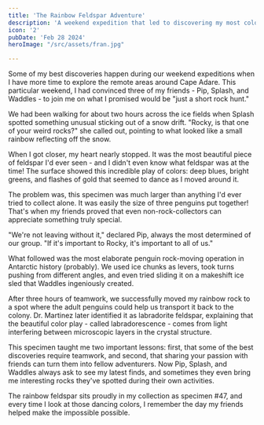 ```yaml
---
title: 'The Rainbow Feldspar Adventure'
description: 'A weekend expedition that led to discovering my most colorful specimen with help from colony friends'
icon: '2'
pubDate: 'Feb 28 2024'
heroImage: "/src/assets/fran.jpg"

---
```

Some of my best discoveries happen during our weekend expeditions when I have more time to explore the remote areas around Cape Adare. This particular weekend, I had convinced three of my friends - Pip, Splash, and Waddles - to join me on what I promised would be "just a short rock hunt."

We had been walking for about two hours across the ice fields when Splash spotted something unusual sticking out of a snow drift. "Rocky, is that one of your weird rocks?" she called out, pointing to what looked like a small rainbow reflecting off the snow.

When I got closer, my heart nearly stopped. It was the most beautiful piece of feldspar I'd ever seen - and I didn't even know what feldspar was at the time! The surface showed this incredible play of colors: deep blues, bright greens, and flashes of gold that seemed to dance as I moved around it.

The problem was, this specimen was much larger than anything I'd ever tried to collect alone. It was easily the size of three penguins put together! That's when my friends proved that even non-rock-collectors can appreciate something truly special.

"We're not leaving without it," declared Pip, always the most determined of our group. "If it's important to Rocky, it's important to all of us."

What followed was the most elaborate penguin rock-moving operation in Antarctic history (probably). We used ice chunks as levers, took turns pushing from different angles, and even tried sliding it on a makeshift ice sled that Waddles ingeniously created.

After three hours of teamwork, we successfully moved my rainbow rock to a spot where the adult penguins could help us transport it back to the colony. Dr. Martinez later identified it as labradorite feldspar, explaining that the beautiful color play - called labradorescence - comes from light interfering between microscopic layers in the crystal structure.

This specimen taught me two important lessons: first, that some of the best discoveries require teamwork, and second, that sharing your passion with friends can turn them into fellow adventurers. Now Pip, Splash, and Waddles always ask to see my latest finds, and sometimes they even bring me interesting rocks they've spotted during their own activities.

The rainbow feldspar sits proudly in my collection as specimen #47, and every time I look at those dancing colors, I remember the day my friends helped make the impossible possible.